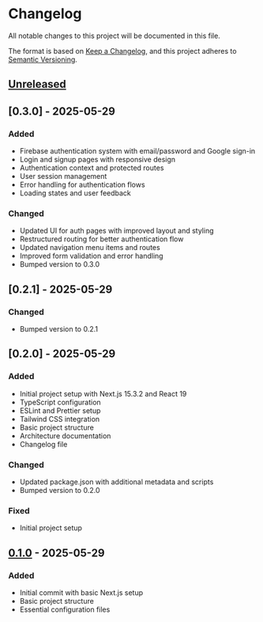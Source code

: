 # Changelog

All notable changes to this project will be documented in this file.

The format is based on [Keep a Changelog](https://keepachangelog.com/en/1.0.0/),
and this project adheres to [Semantic Versioning](https://semver.org/spec/v2.0.0.html).

## [Unreleased]

## [0.3.0] - 2025-05-29
### Added
- Firebase authentication system with email/password and Google sign-in
- Login and signup pages with responsive design
- Authentication context and protected routes
- User session management
- Error handling for authentication flows
- Loading states and user feedback

### Changed
- Updated UI for auth pages with improved layout and styling
- Restructured routing for better authentication flow
- Updated navigation menu items and routes
- Improved form validation and error handling
- Bumped version to 0.3.0

## [0.2.1] - 2025-05-29
### Changed
- Bumped version to 0.2.1

## [0.2.0] - 2025-05-29
### Added
- Initial project setup with Next.js 15.3.2 and React 19
- TypeScript configuration
- ESLint and Prettier setup
- Tailwind CSS integration
- Basic project structure
- Architecture documentation
- Changelog file

### Changed
- Updated package.json with additional metadata and scripts
- Bumped version to 0.2.0

### Fixed
- Initial project setup

## [0.1.0] - 2025-05-29
### Added
- Initial commit with basic Next.js setup
- Basic project structure
- Essential configuration files

[Unreleased]: https://github.com/yourusername/school-management-portal/compare/v0.1.0...HEAD
[0.1.0]: https://github.com/yourusername/school-management-portal/releases/tag/v0.1.0
